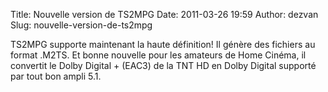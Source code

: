 Title: Nouvelle version de TS2MPG
Date: 2011-03-26 19:59
Author: dezvan
Slug: nouvelle-version-de-ts2mpg

<div
class="field field-name-body field-type-text-with-summary field-label-hidden">

<div class="field-items">

<div class="field-item even">

TS2MPG supporte maintenant la haute définition! Il génère des fichiers
au format .M2TS. Et bonne nouvelle pour les amateurs de Home Cinéma, il
convertit le Dolby Digital + (EAC3) de la TNT HD en Dolby Digital
supporté par tout bon ampli 5.1.

</p>
<p>

</div>

</div>

</div>

</p>

